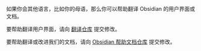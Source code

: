 
如果你会其他语言，比如你的母语，那么你可以帮助翻译 Obsidian 的用户界面或文档。

要帮助翻译用户界面，请向 [翻译仓库](https://github.com/obsidianmd/obsidian-translations) 提交修改。

要帮助翻译或改进我们的文档，请向 [Obsidian 帮助文档仓库](https://github.com/obsidianmd/obsidian-help) 提交修改。